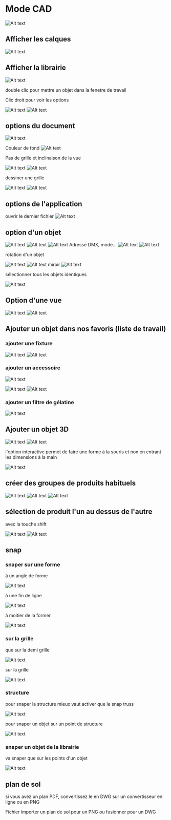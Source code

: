 # Mode CAD

![Alt text](../images/IMG_0997.JPEG)

## Afficher les calques

![Alt text](../images/IMG_0998.JPEG)

## Afficher la librairie

![Alt text](../images/IMG_1012.JPEG)

double clic pour mettre un objet dans la fenetre de travail

Clic droit pour voir les options

![Alt text](../images/IMG_1013.JPEG)
![Alt text](../images/IMG_1031.JPEG)

## options du document

![Alt text](../images/IMG_1001.JPEG)

Couleur de fond
![Alt text](../images/IMG_1002.JPEG)

Pas de grille et inclinaison de la vue

![Alt text](../images/IMG_1004.JPEG)
![Alt text](../images/IMG_1006.JPEG)

dessiner une grille

![Alt text](../images/2024-01-27_11h55_56.png)
![Alt text](../images/2024-01-27_11h56_10.png)

## options de l'application

ouvrir le dernier fichier
![Alt text](../images/IMG_1007.JPEG)

## option d'un objet

![Alt text](../images/IMG_1027.JPEG)
![Alt text](../images/IMG_1026.JPEG)
![Alt text](../images/IMG_1028.JPEG)
Adresse DMX, mode...
![Alt text](../images/IMG_1029.JPEG)
![Alt text](../images/IMG_1030.JPEG)

rotation d'un objet

![Alt text](../images/2024-01-27_12h02_08.png)
![Alt text](../images/2024-01-27_11h56_10.png)
miroir
![Alt text](../images/2024-01-27_12h02_08.png)

sélectionner tous les objets identiques

![Alt text](../images/2024-01-27_12h03_08.png)

## Option d'une vue

![Alt text](../images/2024-01-27_05h52_27.png)
![Alt text](../images/2024-01-27_05h52_48.png)


## Ajouter un objet dans nos favoris (liste de travail)
### ajouter une fixture
![Alt text](../images/IMG_1008.JPEG)
![Alt text](../images/IMG_1009.JPEG)
### ajouter un accessoire
![Alt text](../images/IMG_1010.JPEG)

![Alt text](../images/2024-01-27_12h07_12.png)
![Alt text](../images/2024-01-27_12h07_54.png)

### ajouter un filtre de gélatine
![Alt text](../images/IMG_1011.JPEG)

## Ajouter un objet 3D

![Alt text](../images/IMG_1036.JPEG)
![Alt text](../images/IMG_1037.JPEG)

l'option interactive permet de faire une forme à la souris et non en entrant les dimensions à la main

![Alt text](../images/2024-01-27_09h36_57.png)

## créer des groupes de produits habituels

![Alt text](../images/2024-01-27_07h14_41.png)
![Alt text](../images/2024-01-27_07h15_51.png)
![Alt text](../images/2024-01-27_07h16_01.png)

## sélection de produit l'un au dessus de l'autre
avec la touche shift

![Alt text](../images/2024-01-27_07h19_49.png)
![Alt text](../images/2024-01-27_07h19_59.png)

## snap
### snaper sur une forme
à un angle de forme

![Alt text](../images/2024-01-28_04h47_10.png)

à une fin de ligne

![Alt text](../images/2024-01-28_04h47_57.png)

à moitier de la former

![Alt text](../images/2024-01-28_04h49_11.png)

### sur la grille
que sur la demi grille

![Alt text](../images/2024-01-28_04h50_33.png)

sur la grille

![Alt text](../images/2024-01-28_04h51_19.png)

### structure

pour snaper la structure mieux vaut activer que le snap truss

![Alt text](../images/2024-01-28_05h08_06.png)

pour snaper un objet sur un point de structure

![Alt text](../images/2024-01-28_04h58_38.png)

### snaper un objet de la librairie
va snaper que sur les points d'un objet

![Alt text](../images/2024-01-28_04h56_49.png)

## plan de sol
si vous avez un plan PDF, convertissez le en DWG sur un convertisseur en ligne ou en PNG

Fichier importer un plan de sol pour un PNG
ou fusionner pour un DWG



